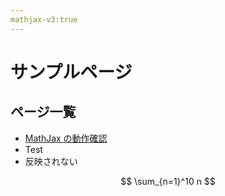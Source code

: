 ```yaml
---
mathjax-v3:true
---
```


# サンプルページ

## ページ一覧

- [MathJax の動作確認](./mathjax-test)
- Test
- 反映されない

$$
\sum_{n=1}^10 n
$$
